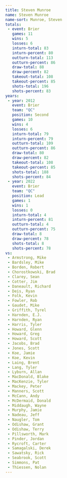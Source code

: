```yaml
---
title: Steven Munroe
name: Steven Munroe
name-sort: Munroe, Steven
totals:
 - event: Brier
   games: 11
   wins: 5
   losses: 6
   inturn-total: 83
   inturn-percent: 80
   outturn-total: 113
   outturn-percent: 86
   draw-total: 88
   draw-percent: 82
   takeout-total: 108
   takeout-percent: 85
   shots-total: 196
   shots-percent: 83
years:
 - year: 2012
   event: Brier
   team: "QC"
   position: Second
   games: 10
   wins: 4
   losses: 6
   inturn-total: 79
   inturn-percent: 79
   outturn-total: 109
   outturn-percent: 86
   draw-total: 80
   draw-percent: 82
   takeout-total: 108
   takeout-percent: 85
   shots-total: 188
   shots-percent: 84
 - year: 2022
   event: Brier
   team: "QC"
   position: Lead
   games: 1
   wins: 1
   losses: 0
   inturn-total: 4
   inturn-percent: 81
   outturn-total: 4
   outturn-percent: 75
   draw-total: 8
   draw-percent: 78
   shots-total: 8
   shots-percent: 78
vs:
 - Armstrong, Mike
 - Bardsley, Mike
 - Borden, Robert
 - Chorostkowski, Brad
 - Clarey, Sean
 - Cotter, Jim
 - Daneault, Richard
 - Deis, Ryan
 - Folk, Kevin
 - Fowler, Rob
 - Gaudet, Mike
 - Griffith, Tyrel
 - Harnden, E.J.
 - Harnden, Ryan
 - Harris, Tyler
 - Howard, Glenn
 - Howard, Greg
 - Howard, Scott
 - Jacobs, Brad
 - Jones, Scott
 - Koe, Jamie
 - Koe, Kevin
 - Laing, Brent
 - Lang, Tyler
 - Lyburn, Allan
 - MacDonald, Blake
 - MacKenzie, Tyler
 - Mackey, Peter
 - Manners, Scott
 - McCann, Andy
 - McDermaid, Donald
 - Middaugh, Wayne
 - Murphy, Jamie
 - Nadeau, Jeff
 - Naugler, Tom
 - Odishaw, Grant
 - Odishaw, Terry
 - Pillsworth, Mark
 - Pinder, Jordan
 - Rycroft, Carter
 - Samagalski, Derek
 - Sawatsky, Rick
 - Seabrook, Scott
 - Simmons, Pat
 - Thiessen, Nolan
---
```

